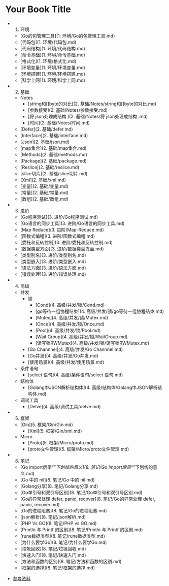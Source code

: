 # Your Book Title

- 1. 环境
  * [Go的包管理工具](1. 环境/Go的包管理工具.md)
  * [代码包](1. 环境/代码包.md)
  * [代码结构](1. 环境/代码结构.md)
  * [命令基础](1. 环境/命令基础.md)
  * [格式化](1. 环境/格式化.md)
  * [环境变量](1. 环境/环境变量.md)
  * [环境搭建](1. 环境/环境搭建.md)
  * [科学上网](1. 环境/科学上网.md)
- 2. 基础
  - Notes
    * [string和[]byte的对比](2. 基础/Notes/string和[]byte的对比.md)
    * [参数接受](2. 基础/Notes/参数接受.md)
    * [将 json处理成结构 ](2. 基础/Notes/将 json处理成结构 .md)
    * [时间](2. 基础/Notes/时间.md)
  * [Defer](2. 基础/defer.md)
  * [Interface](2. 基础/interface.md)
  * [Json](2. 基础/json.md)
  * [map集合](2. 基础/map集合.md)
  * [Methods](2. 基础/methods.md)
  * [Package](2. 基础/package.md)
  * [Reslice](2. 基础/reslice.md)
  * [slice切片](2. 基础/slice切片.md)
  * [Xml](2. 基础/xml.md)
  * [变量](2. 基础/变量.md)
  * [常量](2. 基础/常量.md)
  * [数组](2. 基础/数组.md)
- 3. 进阶
  * [Go程序测试](3. 进阶/Go程序测试.md)
  * [Go语言的同步工具](3. 进阶/Go语言的同步工具.md)
  * [Map Reduce](3. 进阶/Map-Reduce.md)
  * [函数式编程](3. 进阶/函数式编程.md)
  * [委托和反转控制](3. 进阶/委托和反转控制.md)
  * [数据类型方面](3. 进阶/数据类型方面.md)
  * [类型别名](3. 进阶/类型别名.md)
  * [类型嵌入](3. 进阶/类型嵌入.md)
  * [语法方面](3. 进阶/语法方面.md)
  * [错误处理](3. 进阶/错误处理.md)
- 4. 高级
  - 并发
    - 锁
      * [Cond](4. 高级/并发/锁/Cond.md)
      * [go等待一组协程结束](4. 高级/并发/锁/go等待一组协程结束.md)
      * [Mutex](4. 高级/并发/锁/Mutex.md)
      * [Once](4. 高级/并发/锁/Once.md)
      * [Pool](4. 高级/并发/锁/Pool.md)
      * [Wait Group](4. 高级/并发/锁/WaitGroup.md)
      * [读写锁RWMutex](4. 高级/并发/锁/读写锁RWMutex.md)
    * [Go Channnel](4. 高级/并发/Go Channnel.md)
    * [Go并发](4. 高级/并发/Go并发.md)
    * [使用场景](4. 高级/并发/使用场景.md)
  - 条件语句
    * [select 语句](4. 高级/条件语句/select 语句.md)
  - 结构体
    * [Golang中JSON解析结构体](4. 高级/结构体/Golang中JSON解析结构体.md)
  - 调试工具
    * [Delve](4. 高级/调试工具/delve.md)
- 5. 框架
  - [Gin](5. 框架/Gin/Gin.md)
    * [Xml](5. 框架/Gin/xml.md)
  - Micro
    * [Proto](5. 框架/Micro/proto.md)
    * [proto文件管理](5. 框架/Micro/proto文件管理.md)
- 8. 笔记
  * [Go import后带“_”下划线的意义](8. 笔记/Go import后带“_”下划线的意义.md)
  * [Go 中的 nil](8. 笔记/Go 中的 nil.md)
  * [Golang分享](8. 笔记/Golang分享.md)
  * [Go单引号和双引号区别](8. 笔记/Go单引号和双引号区别.md)
  * [Go的异常处理 defer, panic, recover](8. 笔记/Go的异常处理 defer, panic, recover.md)
  * [Go的进程阻塞](8. 笔记/Go的进程阻塞.md)
  * [json解析](8. 笔记/json解析.md)
  * [PHP Vs GO](8. 笔记/PHP vs GO.md)
  * [Println 与 Printf 的区别](8. 笔记/Println 与 Printf 的区别.md)
  * [rune数据类型](8. 笔记/rune数据类型.md)
  * [为什么要学Go](8. 笔记/为什么要学Go.md)
  * [垃圾回收](8. 笔记/垃圾回收.md)
  * [快速入门](8. 笔记/快速入门.md)
  * [方法和函数的区别](8. 笔记/方法和函数的区别.md)
  * [框架的选择](8. 笔记/框架的选择.md)
* [参考资料](参考资料.md)
